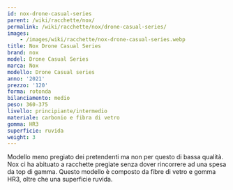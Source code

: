 ```yaml
---
id: nox-drone-casual-series
parent: /wiki/racchette/nox/
permalink: /wiki/racchette/nox/drone-casual-series/
images:
    - /images/wiki/racchette/nox-drone-casual-series.webp
title: Nox Drone Casual Series
brand: nox
model: Drone Casual Series
marca: Nox
modello: Drone Casual series
anno: '2021'
prezzo: '120'
forma: rotonda
bilanciamento: medio
peso: 360-375
livello: principiante/intermedio
materiale: carbonio e fibra di vetro
gomma: HR3
superficie: ruvida
weight: 3
---
```

Modello meno pregiato dei pretendenti ma non per questo di bassa qualità. Nox ci ha abituato a racchette pregiate senza dover rincorrere ad una spesa da top di gamma. Questo modello è composto da fibre di vetro e gomma HR3, oltre che una superficie ruvida.